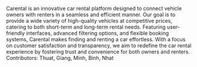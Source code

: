 Carental is an innovative car rental platform designed to connect vehicle owners with renters in a seamless and efficient manner. Our goal is to provide a wide variety of high-quality vehicles at competitive prices, catering to both short-term and long-term rental needs. Featuring user-friendly interfaces, advanced filtering options, and flexible booking systems, Carental makes finding and renting a car effortless. With a focus on customer satisfaction and transparency, we aim to redefine the car rental experience by fostering trust and convenience for both owners and renters.
Contributors: Thuat, Giang, Minh, Binh, Nhat
